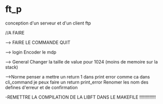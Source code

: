 # ft_p
conception d'un serveur et d'un client ftp


//A FAIRE

--> FAIRE LE COMMANDE QUIT

--> login
    Encoder le mdp


--> General
    Changer la taille de value pour 1024 (moins de memoire sur la stack)

-->Norme
    penser a mettre un return 1 dans print error comme ca dans cli_command je peux faire un return print_error
    Renomer les nom des defines d'erreur et de confirmation

-REMETTRE LA COMPILATION DE LA LIBFT DANS LE MAKEFILE !!!!!!!!!!!!!